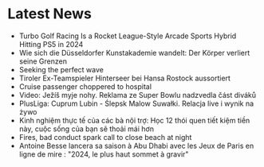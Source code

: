 # Latest News
-  Turbo Golf Racing Is a Rocket League-Style Arcade Sports Hybrid Hitting PS5 in 2024
-  Wie sich die Düsseldorfer Kunstakademie wandelt: Der Körper verliert seine Grenzen
-  Seeking the perfect wave
-  Tiroler Ex-Teamspieler Hinterseer bei Hansa Rostock aussortiert
-  Cruise passenger choppered to hospital
-  Video: Ježíš myje nohy. Reklama ze Super Bowlu nadzvedla část diváků
-  PlusLiga: Cuprum Lubin - Ślepsk Malow Suwałki. Relacja live i wynik na żywo
-  Kinh nghiệm thực tế của các bà nội trợ: Học 12 thói quen tiết kiệm tiền này, cuộc sống của bạn sẽ thoải mái hơn
-  Fires, bad conduct spark call to close beach at night
-  Antoine Besse lancera sa saison à Abu Dhabi avec les Jeux de Paris en ligne de mire : "2024, le plus haut sommet à gravir"
